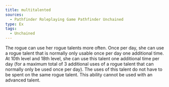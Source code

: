 ```yaml
---
title: multitalented
sources:
  - Pathfinder Roleplaying Game Pathfinder Unchained
type: Ex
tags:
  - Unchained
---
```


The rogue can use her rogue talents more often. Once per day, she can use a rogue talent that is normally only usable once per day one additional time. At 10th level and 18th level, she can use this talent one additional time per day (for a maximum total of 3 additional uses of a rogue talent that can normally only be used once per day). The uses of this talent do not have to be spent on the same rogue talent. This ability cannot be used with an advanced talent.

